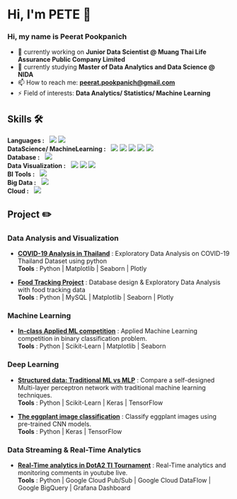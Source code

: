 # Hi, I'm PETE 👋

### Hi, my name is Peerat Pookpanich
- 🔭 currently working on **Junior Data Scientist @ Muang Thai Life Assurance Public Company Limited**
- 🌱 currently studying **Master of Data Analytics and Data Science @ NIDA**
- 📫 How to reach me: **peerat.pookpanich@gmail.com**
- ⚡ Field of interests: **Data Analytics/ Statistics/ Machine Learning**

## Skills 🛠️
**Languages :** &nbsp; 	<img src="https://img.shields.io/badge/Python-FFD43B?style=for-the-badge&logo=python&logoColor=blue" /> <img src="https://img.shields.io/badge/R-276DC3?style=for-the-badge&logo=r&logoColor=white" /><br> 
**DataScience/ MachineLearning :** &nbsp; <img src="https://img.shields.io/badge/Numpy-777BB4?style=for-the-badge&logo=numpy&logoColor=white" /> <img src="https://img.shields.io/badge/Pandas-2C2D72?style=for-the-badge&logo=pandas&logoColor=white" /> <img src="https://img.shields.io/badge/scikit_learn-F7931E?style=for-the-badge&logo=scikit-learn&logoColor=white" /> <img src="https://img.shields.io/badge/Keras-FF0000?style=for-the-badge&logo=keras&logoColor=white" /> <img src="https://img.shields.io/badge/TensorFlow-FF6F00?style=for-the-badge&logo=tensorflow&logoColor=white" /><br> 
**Database :** &nbsp; <img src="https://img.shields.io/badge/MySQL-005C84?style=for-the-badge&logo=mysql&logoColor=white" /><br> 
**Data Visualization :** &nbsp; <img src="https://img.shields.io/badge/Plotly-239120?style=for-the-badge&logo=plotly&logoColor=white" /> <img src="https://img.shields.io/badge/Matplotlib-008FC7?style=for-the-badge&logo=plotly&logoColor=white" /> <img src="https://img.shields.io/badge/Seaborn-071D49?style=for-the-badge&logo=plotly&logoColor=white" /><br> 
**BI Tools :** &nbsp; <img src="https://img.shields.io/badge/PowerBI-F2C811?style=for-the-badge&logo=Power%20BI&logoColor=white" /><br> 
**Big Data :** &nbsp; <img src="https://img.shields.io/badge/Apache_Spark-FFFFFF?style=for-the-badge&logo=apachespark&logoColor=#E35A16" /><br> 
**Cloud :** &nbsp; <img src="https://img.shields.io/badge/Google_Cloud-4285F4?style=for-the-badge&logo=google-cloud&logoColor=white" /><br> 


## Project :pencil2:
### Data Analysis and Visualization
- [**COVID-19 Analysis in Thailand**](https://github.com/PeeratPookpanich/covid19_analysis_thailand/blob/main/DADS5001_MidtermProject_6410422017_Peerat.ipynb) : Exploratory Data Analysis on COVID-19 Thailand Dataset using python <br> **Tools** : Python | Matplotlib | Seaborn | Plotly 
 
- [**Food Tracking Project**](https://github.com/PeeratPookpanich/food_tracking_project/blob/main/DADS4002_Group7_DataQueryandInsight.ipynb) : Database design & Exploratory Data Analysis with food tracking data<br> **Tools** : Python | MySQL | Matplotlib | Seaborn | Plotly

### Machine Learning
- [**In-class Applied ML competition**](https://github.com/PeeratPookpanich/classification_model_competition) : Applied Machine Learning competition in binary classification problem.<br> **Tools** : Python | Scikit-Learn | Matplotlib | Seaborn

### Deep Learning
- [**Structured data: Traditional ML vs MLP**](https://github.com/PeeratPookpanich/stroke_prediction) : Compare a self-designed Multi-layer perceptron network with traditional machine learning techniques.<br> **Tools** : Python | Scikit-Learn | Keras | TensorFlow
 
- [**The eggplant image classification**](https://github.com/PeeratPookpanich/CNN_Classification) : Classify eggplant images using pre-trained CNN models.<br> **Tools** : Python | Keras | TensorFlow

### Data Streaming & Real-Time Analytics
- [**Real-Time analytics in DotA2 TI Tournament**](https://github.com/PeeratPookpanich/CNN_Classification) : Real-Time analytics and monitoring comments in youtube live.<br> **Tools** : Python | Google Cloud Pub/Sub | Google Cloud DataFlow | Google BigQuery | Grafana Dashboard




<!--
**PeeratPookpanich/PeeratPookpanich** is a ✨ _special_ ✨ repository because its `README.md` (this file) appears on your GitHub profile.

Here are some ideas to get you started:

- 🔭 I’m currently working on ...
- 🌱 I’m currently learning ...
- 👯 I’m looking to collaborate on ...
- 🤔 I’m looking for help with ...
- 💬 Ask me about ...
- 📫 How to reach me: ...
- 😄 Pronouns: ...
- ⚡ Fun fact: ...
-->
